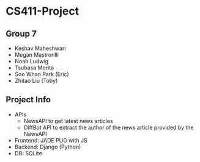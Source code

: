 # CS411-Project

## Group 7
- Keshav Maheshwari
- Megan Mastrorilli
- Noah Ludwig
- Tsubasa Morita
- Soo Whan Park (Eric)
- Zhitao Liu (Toby)

## Project Info
- APIs
  - NewsAPI to get latest news articles
  - DiffBot API to extract the author of the news article provided by the NewsAPI
- Frontend: JADE PUG with JS
- Backend: Django (Python)
- DB: SQLite
